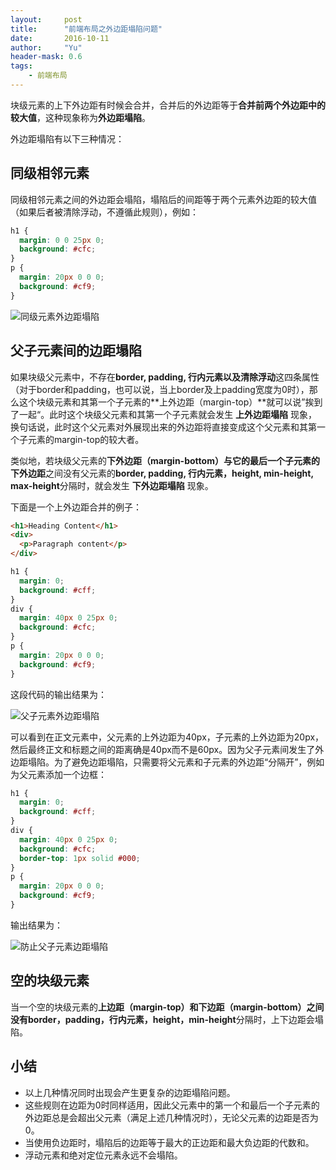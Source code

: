 ```yaml
---
layout:     post
title:      "前端布局之外边距塌陷问题"
date:       2016-10-11
author:     "Yu"
header-mask: 0.6
tags:
    - 前端布局
---
```


块级元素的上下外边距有时候会合并，合并后的外边距等于**合并前两个外边距中的较大值**，这种现象称为**外边距塌陷**。

外边距塌陷有以下三种情况：

## 同级相邻元素

同级相邻元素之间的外边距会塌陷，塌陷后的间距等于两个元素外边距的较大值（如果后者被清除浮动，不遵循此规则），例如：

```css
h1 {
  margin: 0 0 25px 0;
  background: #cfc;
}
p {
  margin: 20px 0 0 0;
  background: #cf9;
}
```


![同级元素外边距塌陷](http://upload-images.jianshu.io/upload_images/3623238-03bb73a5fea4fce2.png?imageMogr2/auto-orient/strip%7CimageView2/2/w/1240)

## 父子元素间的边距塌陷

如果块级父元素中，不存在**border, padding, 行内元素以及清除浮动**这四条属性（对于border和padding，也可以说，当上border及上padding宽度为0时），那么这个块级元素和其第一个子元素的**上外边距（margin-top）**就可以说”挨到了一起“。此时这个块级父元素和其第一个子元素就会发生 **上外边距塌陷** 现象，换句话说，此时这个父元素对外展现出来的外边距将直接变成这个父元素和其第一个子元素的margin-top的较大者。

类似地，若块级父元素的**下外边距（margin-bottom）**与它的最后一个子元素的**下外边距**之间没有父元素的**border, padding, 行内元素，height, min-height, max-height**分隔时，就会发生 **下外边距塌陷** 现象。

下面是一个上外边距合并的例子：

```html
<h1>Heading Content</h1>
<div>
  <p>Paragraph content</p>
</div>
```

```css
h1 {
  margin: 0;
  background: #cff;
}
div {
  margin: 40px 0 25px 0;
  background: #cfc;
}
p {
  margin: 20px 0 0 0;
  background: #cf9;
}
```

这段代码的输出结果为：

![父子元素外边距塌陷](http://upload-images.jianshu.io/upload_images/3623238-562e3a2c62b4600a.png?imageMogr2/auto-orient/strip%7CimageView2/2/w/1240)

可以看到在正文元素中，父元素的上外边距为40px，子元素的上外边距为20px，然后最终正文和标题之间的距离确是40px而不是60px。因为父子元素间发生了外边距塌陷。为了避免边距塌陷，只需要将父元素和子元素的外边距“分隔开”，例如为父元素添加一个边框：

```css
h1 {
  margin: 0;
  background: #cff;
}
div {
  margin: 40px 0 25px 0;
  background: #cfc;
  border-top: 1px solid #000;
}
p {
  margin: 20px 0 0 0;
  background: #cf9;
}
```

输出结果为：

![防止父子元素边距塌陷](http://upload-images.jianshu.io/upload_images/3623238-52e3dc6d772374d3.png?imageMogr2/auto-orient/strip%7CimageView2/2/w/1240)

## 空的块级元素

当一个空的块级元素的**上边距（margin-top）**和**下边距（margin-bottom）**之间没有**border，padding，行内元素，height，min-height**分隔时，上下边距会塌陷。

## 小结

* 以上几种情况同时出现会产生更复杂的边距塌陷问题。
* 这些规则在边距为0时同样适用，因此父元素中的第一个和最后一个子元素的外边距总是会超出父元素（满足上述几种情况时），无论父元素的边距是否为0。
* 当使用负边距时，塌陷后的边距等于最大的正边距和最大负边距的代数和。
* 浮动元素和绝对定位元素永远不会塌陷。












